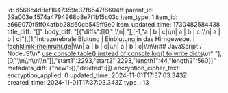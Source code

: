 id: d568c4d8ef1647359e37f6547f8604ff
parent_id: 39a003e4574a4794968b8e7f1b15c03c
item_type: 1
item_id: a669070f5ff04afbb28d60cb549ff9e0
item_updated_time: 1730482584438
title_diff: "[]"
body_diff: "[{\"diffs\":[[0,\"|\\\n| \"],[-1,\"a | b | c|\\\n| a | b | c|\\\n| a | b | c|\"],[1,\"Intrazerebrale Blutung |  Einblutung in das Hirngewebe. | [fachklinik-rheinruhr.de](https://www.fachklinik-rheinruhr.de/fachbereiche-krankheitsbilder/krankheitsbilder-a-z/intracerebrale-blutung/#:~:text=Eine%20intracerebrale%20Blutung%20ist%20eine,des%20gerissenen%20Blutgefäßes%20abrupt%20auf.)|\\\n| a | b | c|\\\n| a | b | c|\\\n\\\n## JavaScript / NodeJS\\\n* [use console.table() instead of console.log() to write dicts](https://www.linkedin.com/posts/rammcodes_html-css-javascript-activity-7258096784692940800-dFRm?utm_source=share&utm_medium=member_desktop)\\\n* \"],[0,\"\\\n\\\n\\\n\\\n\"]],\"start1\":2293,\"start2\":2293,\"length1\":44,\"length2\":560}]"
metadata_diff: {"new":{},"deleted":[]}
encryption_cipher_text: 
encryption_applied: 0
updated_time: 2024-11-01T17:37:03.343Z
created_time: 2024-11-01T17:37:03.343Z
type_: 13